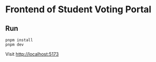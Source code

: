 # Frontend of Student Voting Portal

## Run
```shell
pnpm install
pnpm dev
```

Visit [http://localhost:5173](http://localhost:5173)
